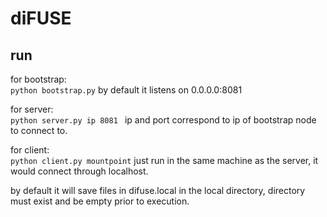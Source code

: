 # diFUSE

## run

for bootstrap:<br>
    ``` python bootstrap.py
    ```
    by default it listens on 0.0.0.0:8081

for server:<br>
    ``` python server.py ip 8081 
    ```
    ip and port correspond to ip of bootstrap node to connect to.

for client:<br>
    ``` python client.py mountpoint
    ```
    just run in the same machine as the server, it would connect through localhost.

by default it will save files in difuse.local in the local directory, directory must exist and be empty prior to execution.
